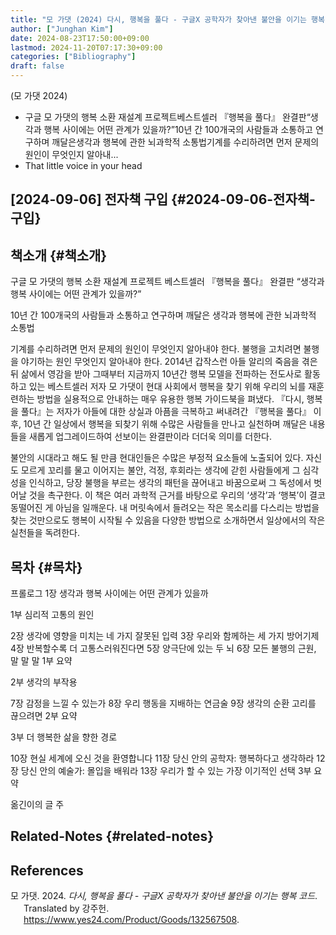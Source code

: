 ```yaml
---
title: "모 가댓 (2024) 다시, 행복을 풀다 - 구글X 공학자가 찾아낸 불안을 이기는 행복 코드"
author: ["Junghan Kim"]
date: 2024-08-23T17:50:00+09:00
lastmod: 2024-11-20T07:17:30+09:00
categories: ["Bibliography"]
draft: false
---
```


(모 가댓 2024)

-   구글 모 가댓의 행복 소환 재설계 프로젝트베스트셀러 『행복을 풀다』 완결판“생각과 행복 사이에는 어떤 관계가 있을까?”10년 간 100개국의 사람들과 소통하고 연구하며 깨달은생각과 행복에 관한 뇌과학적 소통법기계를 수리하려면 먼저 문제의 원인이 무엇인지 알아내...
-   That little voice in your head


## [2024-09-06] 전자책 구입 {#2024-09-06-전자책-구입}


## 책소개 {#책소개}

구글 모 가댓의 행복 소환 재설계 프로젝트 베스트셀러 『행복을 풀다』 완결판 “생각과 행복 사이에는 어떤 관계가 있을까?”

10년 간 100개국의 사람들과 소통하고 연구하며 깨달은 생각과 행복에 관한 뇌과학적 소통법

기계를 수리하려면 먼저 문제의 원인이 무엇인지 알아내야 한다. 불행을 고치려면 불행을 야기하는 원인 무엇인지 알아내야 한다. 2014년 갑작스런 아들 알리의 죽음을 겪은 뒤 삶에서 영감을 받아 그때부터 지금까지 10년간 행복 모델을 전파하는 전도사로 활동하고 있는 베스트셀러 저자 모 가댓이 현대 사회에서 행복을 찾기 위해 우리의 뇌를 재훈련하는 방법을 실용적으로 안내하는 매우 유용한 행복 가이드북을 펴냈다. 『다시, 행복을 풀다』는 저자가 아들에 대한 상실과 아픔을 극복하고 써내려간 『행복을 풀다』 이후, 10년 간 일상에서 행복을 되찾기 위해 수많은 사람들을 만나고 실천하며 깨달은 내용들을 새롭게 업그레이드하여 선보이는 완결판이라 더더욱 의미를 더한다.

불안의 시대라고 해도 될 만큼 현대인들은 수많은 부정적 요소들에 노출되어 있다. 자신도 모르게 꼬리를 물고 이어지는 불안, 걱정, 후회라는 생각에 갇힌 사람들에게 그 심각성을 인식하고, 당장 불행을 부르는 생각의 패턴을 끊어내고 바꿈으로써 그 독성에서 벗어날 것을 촉구한다. 이 책은 여러 과학적 근거를 바탕으로 우리의 ‘생각’과 ‘행복’이 결코 동떨어진 게 아님을 일깨운다. 내 머릿속에서 들려오는 작은 목소리를 다스리는 방법을 찾는 것만으로도 행복이 시작될 수 있음을 다양한 방법으로 소개하면서 일상에서의 작은 실천들을 독려한다.


## 목차 {#목차}

프롤로그 1장 생각과 행복 사이에는 어떤 관계가 있을까

1부 심리적 고통의 원인

2장 생각에 영향을 미치는 네 가지 잘못된 입력 3장 우리와 함께하는 세 가지 방어기제 4장 반복할수록 더 고통스러워진다면 5장 양극단에 있는 두 뇌 6장 모든 불행의 근원, 말 말 말 1부 요약

2부 생각의 부작용

7장 감정을 느낄 수 있는가 8장 우리 행동을 지배하는 연금술 9장 생각의 순환 고리를 끊으려면 2부 요약

3부 더 행복한 삶을 향한 경로

10장 현실 세계에 오신 것을 환영합니다 11장 당신 안의 공학자: 행복하다고 생각하라 12장 당신 안의 예술가: 몰입을 배워라 13장 우리가 할 수 있는 가장 이기적인 선택 3부 요약

옮긴이의 글 주


## Related-Notes {#related-notes}

## References

<style>.csl-entry{text-indent: -1.5em; margin-left: 1.5em;}</style><div class="csl-bib-body">
  <div class="csl-entry">모 가댓. 2024. <i>다시, 행복을 풀다 - 구글X 공학자가 찾아낸 불안을 이기는 행복 코드</i>. Translated by 강주헌. <a href="https://www.yes24.com/Product/Goods/132567508">https://www.yes24.com/Product/Goods/132567508</a>.</div>
</div>
